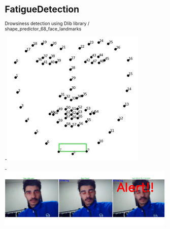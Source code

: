 # FatigueDetection
Drowsiness detection using Dlib library / shape_predictor_68_face_landmarks

-![68 face landmarks](facial_landmarks_68markup.jpg)

-![Test Image 1](Test.png)
